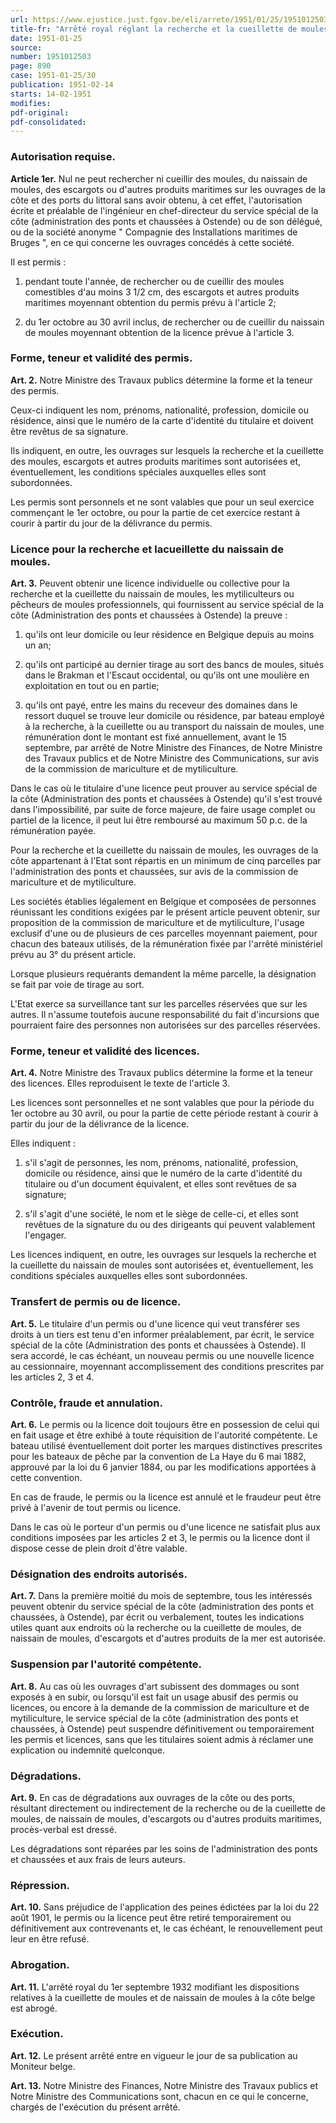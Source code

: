 ```yaml
---
url: https://www.ejustice.just.fgov.be/eli/arrete/1951/01/25/1951012503/justel
title-fr: "Arrêté royal réglant la recherche et la cueillette de moules, de naissain de moules, d'escargots et d'autres produits maritimes sur les ouvrages de la côte et des ports du littoral."
date: 1951-01-25
source:
number: 1951012503
page: 890
case: 1951-01-25/30
publication: 1951-02-14
starts: 14-02-1951
modifies:
pdf-original:
pdf-consolidated:
---
```


### Autorisation requise.

**Article 1er.** Nul ne peut rechercher ni cueillir des moules, du naissain de moules, des escargots ou d'autres produits maritimes sur les ouvrages de la côte et des ports du littoral sans avoir obtenu, à cet effet, l'autorisation écrite et préalable de l'ingénieur en chef-directeur du service spécial de la côte (administration des ponts et chaussées à Ostende) ou de son délégué, ou de la société anonyme " Compagnie des Installations maritimes de Bruges ", en ce qui concerne les ouvrages concédés à cette société.

Il est permis :

1. pendant toute l'année, de rechercher ou de cueillir des moules comestibles d'au moins 3 1/2 cm, des escargots et autres produits maritimes moyennant obtention du permis prévu à l'article 2;

2. du 1er octobre au 30 avril inclus, de rechercher ou de cueillir du naissain de moules moyennant obtention de la licence prévue à l'article 3.

### Forme, teneur et validité des permis.

**Art. 2.** Notre Ministre des Travaux publics détermine la forme et la teneur des permis.

Ceux-ci indiquent les nom, prénoms, nationalité, profession, domicile ou résidence, ainsi que le numéro de la carte d'identité du titulaire et doivent être revêtus de sa signature.

Ils indiquent, en outre, les ouvrages sur lesquels la recherche et la cueillette des moules, escargots et autres produits maritimes sont autorisées et, éventuellement, les conditions spéciales auxquelles elles sont subordonnées.

Les permis sont personnels et ne sont valables que pour un seul exercice commençant le 1er octobre, ou pour la partie de cet exercice restant à courir à partir du jour de la délivrance du permis.

### Licence pour la recherche et lacueillette du naissain de moules.

**Art. 3.** Peuvent obtenir une licence individuelle ou collective pour la recherche et la cueillette du naissain de moules, les mytiliculteurs ou pêcheurs de moules professionnels, qui fournissent au service spécial de la côte (Administration des ponts et chaussées à Ostende) la preuve :

1. qu'ils ont leur domicile ou leur résidence en Belgique depuis au moins un an;

2. qu'ils ont participé au dernier tirage au sort des bancs de moules, situés dans le Brakman et l'Escaut occidental, ou qu'ils ont une moulière en exploitation en tout ou en partie;

3. qu'ils ont payé, entre les mains du receveur des domaines dans le ressort duquel se trouve leur domicile ou résidence, par bateau employé à la recherche, à la cueillette ou au transport du naissain de moules, une rémunération dont le montant est fixé annuellement, avant le 15 septembre, par arrêté de Notre Ministre des Finances, de Notre Ministre des Travaux publics et de Notre Ministre des Communications, sur avis de la commission de mariculture et de mytiliculture.

Dans le cas où le titulaire d'une licence peut prouver au service spécial de la côte (Administration des ponts et chaussées à Ostende) qu'il s'est trouvé dans l'impossibilité, par suite de force majeure, de faire usage complet ou partiel de la licence, il peut lui être remboursé au maximum 50 p.c. de la rémunération payée.

Pour la recherche et la cueillette du naissain de moules, les ouvrages de la côte appartenant à l'Etat sont répartis en un minimum de cinq parcelles par l'administration des ponts et chaussées, sur avis de la commission de mariculture et de mytiliculture.

Les sociétés établies légalement en Belgique et composées de personnes réunissant les conditions exigées par le présent article peuvent obtenir, sur proposition de la commission de mariculture et de mytiliculture, l'usage exclusif d'une ou de plusieurs de ces parcelles moyennant paiement, pour chacun des bateaux utilisés, de la rémunération fixée par l'arrêté ministériel prévu au 3° du présent article.

Lorsque plusieurs requérants demandent la même parcelle, la désignation se fait par voie de tirage au sort.

L'Etat exerce sa surveillance tant sur les parcelles réservées que sur les autres. Il n'assume toutefois aucune responsabilité du fait d'incursions que pourraient faire des personnes non autorisées sur des parcelles réservées.

### Forme, teneur et validité des licences.

**Art. 4.** Notre Ministre des Travaux publics détermine la forme et la teneur des licences. Elles reproduisent le texte de l'article 3.

Les licences sont personnelles et ne sont valables que pour la période du 1er octobre au 30 avril, ou pour la partie de cette période restant à courir à partir du jour de la délivrance de la licence.

Elles indiquent :

1. s'il s'agit de personnes, les nom, prénoms, nationalité, profession, domicile ou résidence, ainsi que le numéro de la carte d'identité du titulaire ou d'un document équivalent, et elles sont revêtues de sa signature;

2. s'il s'agit d'une société, le nom et le siège de celle-ci, et elles sont revêtues de la signature du ou des dirigeants qui peuvent valablement l'engager.

Les licences indiquent, en outre, les ouvrages sur lesquels la recherche et la cueillette du naissain de moules sont autorisées et, éventuellement, les conditions spéciales auxquelles elles sont subordonnées.

### Transfert de permis ou de licence.

**Art. 5.** Le titulaire d'un permis ou d'une licence qui veut transférer ses droits à un tiers est tenu d'en informer préalablement, par écrit, le service spécial de la côte (Administration des ponts et chaussées à Ostende). Il sera accordé, le cas échéant, un nouveau permis ou une nouvelle licence au cessionnaire, moyennant accomplissement des conditions prescrites par les articles 2, 3 et 4.

### Contrôle, fraude et annulation.

**Art. 6.** Le permis ou la licence doit toujours être en possession de celui qui en fait usage et être exhibé à toute réquisition de l'autorité compétente. Le bateau utilisé éventuellement doit porter les marques distinctives prescrites pour les bateaux de pêche par la convention de La Haye du 6 mai 1882, approuvé par la loi du 6 janvier 1884, ou par les modifications apportées à cette convention.

En cas de fraude, le permis ou la licence est annulé et le fraudeur peut être privé à l'avenir de tout permis ou licence.

Dans le cas où le porteur d'un permis ou d'une licence ne satisfait plus aux conditions imposées par les articles 2 et 3, le permis ou la licence dont il dispose cesse de plein droit d'être valable.

### Désignation des endroits autorisés.

**Art. 7.** Dans la première moitié du mois de septembre, tous les intéressés peuvent obtenir du service spécial de la côte (administration des ponts et chaussées, à Ostende), par écrit ou verbalement, toutes les indications utiles quant aux endroits où la recherche ou la cueillette de moules, de naissain de moules, d'escargots et d'autres produits de la mer est autorisée.

### Suspension par l'autorité compétente.

**Art. 8.** Au cas où les ouvrages d'art subissent des dommages ou sont exposés à en subir, ou lorsqu'il est fait un usage abusif des permis ou licences, ou encore à la demande de la commission de mariculture et de mytiliculture, le service spécial de la côte (administration des ponts et chaussées, à Ostende) peut suspendre définitivement ou temporairement les permis et licences, sans que les titulaires soient admis à réclamer une explication ou indemnité quelconque.

### Dégradations.

**Art. 9.** En cas de dégradations aux ouvrages de la côte ou des ports, résultant directement ou indirectement de la recherche ou de la cueillette de moules, de naissain de moules, d'escargots ou d'autres produits maritimes, procès-verbal est dressé.

Les dégradations sont réparées par les soins de l'administration des ponts et chaussées et aux frais de leurs auteurs.

### Répression.

**Art. 10.** Sans préjudice de l'application des peines édictées par la loi du 22 août 1901, le permis ou la licence peut être retiré temporairement ou définitivement aux contrevenants et, le cas échéant, le renouvellement peut leur en être refusé.

### Abrogation.

**Art. 11.** L'arrêté royal du 1er septembre 1932 modifiant les dispositions relatives à la cueillette de moules et de naissain de moules à la côte belge est abrogé.

### Exécution.

**Art. 12.** Le présent arrêté entre en vigueur le jour de sa publication au Moniteur belge.

**Art. 13.** Notre Ministre des Finances, Notre Ministre des Travaux publics et Notre Ministre des Communications sont, chacun en ce qui le concerne, chargés de l'exécution du présent arrêté.
